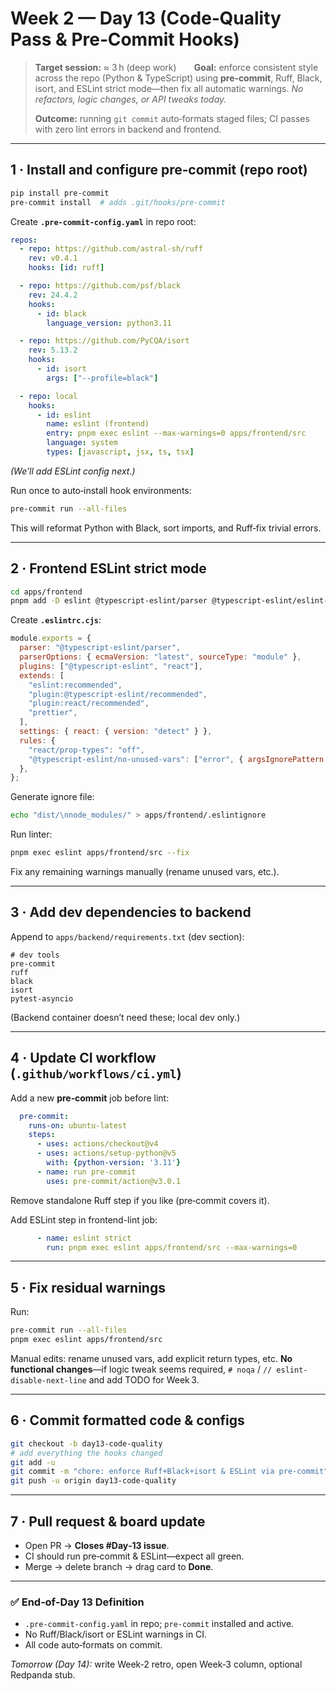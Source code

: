# Week 2 — Day 13 (Code‑Quality Pass & Pre‑Commit Hooks)

> **Target session:** ≈ 3 h (deep work)  **Goal:** enforce consistent style across the repo (Python & TypeScript) using **pre‑commit**, Ruff, Black, isort, and ESLint strict mode—then fix all automatic warnings. *No refactors, logic changes, or API tweaks today.*
>
> **Outcome:** running `git commit` auto‑formats staged files; CI passes with zero lint errors in backend and frontend.

---

## 1 · Install and configure **pre‑commit** (repo root)

```bash
pip install pre-commit
pre-commit install  # adds .git/hooks/pre-commit
```

Create **`.pre-commit-config.yaml`** in repo root:

```yaml
repos:
  - repo: https://github.com/astral-sh/ruff
    rev: v0.4.1
    hooks: [id: ruff]

  - repo: https://github.com/psf/black
    rev: 24.4.2
    hooks:
      - id: black
        language_version: python3.11

  - repo: https://github.com/PyCQA/isort
    rev: 5.13.2
    hooks:
      - id: isort
        args: ["--profile=black"]

  - repo: local
    hooks:
      - id: eslint
        name: eslint (frontend)
        entry: pnpm exec eslint --max-warnings=0 apps/frontend/src
        language: system
        types: [javascript, jsx, ts, tsx]
```

*(We’ll add ESLint config next.)*

Run once to auto‑install hook environments:

```bash
pre-commit run --all-files
```

This will reformat Python with Black, sort imports, and Ruff‑fix trivial errors.

---

## 2 · Frontend ESLint strict mode

```bash
cd apps/frontend
pnpm add -D eslint @typescript-eslint/parser @typescript-eslint/eslint-plugin eslint-plugin-react eslint-config-prettier
```

Create **`.eslintrc.cjs`**:

```js
module.exports = {
  parser: "@typescript-eslint/parser",
  parserOptions: { ecmaVersion: "latest", sourceType: "module" },
  plugins: ["@typescript-eslint", "react"],
  extends: [
    "eslint:recommended",
    "plugin:@typescript-eslint/recommended",
    "plugin:react/recommended",
    "prettier",
  ],
  settings: { react: { version: "detect" } },
  rules: {
    "react/prop-types": "off",
    "@typescript-eslint/no-unused-vars": ["error", { argsIgnorePattern: "^_" }],
  },
};
```

Generate ignore file:

```bash
echo "dist/\nnode_modules/" > apps/frontend/.eslintignore
```

Run linter:

```bash
pnpm exec eslint apps/frontend/src --fix
```

Fix any remaining warnings manually (rename unused vars, etc.).

---

## 3 · Add dev dependencies to backend

Append to `apps/backend/requirements.txt` (dev section):

```
# dev tools
pre-commit
ruff
black
isort
pytest-asyncio
```

(Backend container doesn’t need these; local dev only.)

---

## 4 · Update CI workflow (`.github/workflows/ci.yml`)

Add a new **pre‑commit** job before lint:

```yaml
  pre-commit:
    runs-on: ubuntu-latest
    steps:
      - uses: actions/checkout@v4
      - uses: actions/setup-python@v5
        with: {python-version: '3.11'}
      - name: run pre-commit
        uses: pre-commit/action@v3.0.1
```

Remove standalone Ruff step if you like (pre‑commit covers it).

Add ESLint step in frontend-lint job:

```yaml
      - name: eslint strict
        run: pnpm exec eslint apps/frontend/src --max-warnings=0
```

---

## 5 · Fix residual warnings

Run:

```bash
pre-commit run --all-files
pnpm exec eslint apps/frontend/src
```

Manual edits: rename unused vars, add explicit return types, etc. **No functional changes**—if logic tweak seems required, `# noqa` / `// eslint-disable-next-line` and add TODO for Week 3.

---

## 6 · Commit formatted code & configs

```bash
git checkout -b day13-code-quality
# add everything the hooks changed
git add -u
git commit -m "chore: enforce Ruff+Black+isort & ESLint via pre-commit"
git push -u origin day13-code-quality
```

---

## 7 · Pull request & board update

* Open PR → **Closes #Day‑13 issue**.
* CI should run pre‑commit & ESLint—expect all green.
* Merge → delete branch → drag card to **Done**.

---

### ✅ End‑of‑Day 13 Definition

* `.pre-commit-config.yaml` in repo; `pre-commit` installed and active.
* No Ruff/Black/isort or ESLint warnings in CI.
* All code auto‑formats on commit.

*Tomorrow (Day 14):* write Week‑2 retro, open Week‑3 column, optional Redpanda stub.
